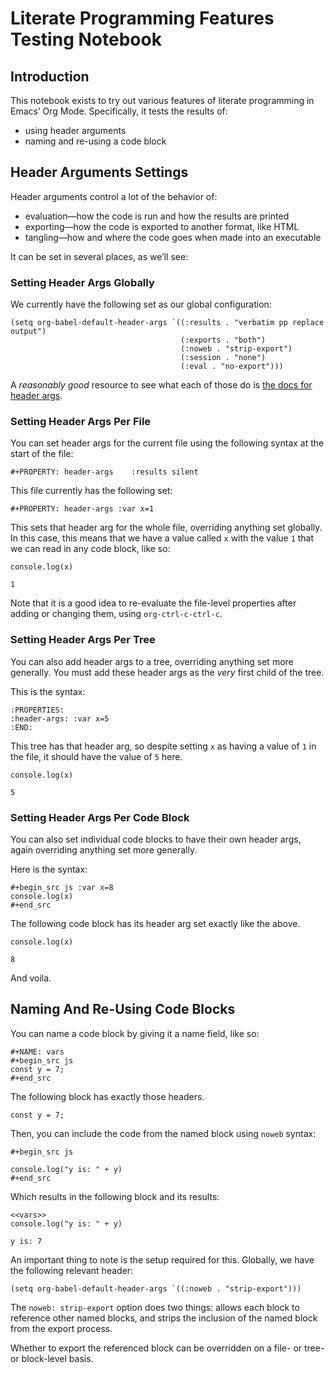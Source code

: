 

# Literate Programming Features Testing Notebook


## Introduction

This notebook exists to try out various features of literate programming in Emacs&rsquo; Org Mode. Specifically, it tests the results of:

-   using header arguments
-   naming and re-using a code block


## Header Arguments Settings

Header arguments control a lot of the behavior of:

-   evaluation—how the code is run and how the results are printed
-   exporting—how the code is exported to another format, like HTML
-   tangling—how and where the code goes when made into an executable

It can be set in several places, as we&rsquo;ll see:


### Setting Header Args Globally

We currently have the following set as our global configuration:

    (setq org-babel-default-header-args `((:results . "verbatim pp replace output")
                                          (:exports . "both")
                                          (:noweb . "strip-export")
                                          (:session . "none")
                                          (:eval . "no-export")))

A *reasonably good* resource to see what each of those do is [the docs for header args](https://org-babel.readthedocs.io/en/latest/header-args/).


### Setting Header Args Per File

You can set header args for the current file using the following syntax at the start of the file:

    #+PROPERTY: header-args    :results silent

This file currently has the following set:

    #+PROPERTY: header-args :var x=1

This sets that header arg for the whole file, overriding anything set globally. In this case, this means that we have a value called `x` with the value `1` that we can read in any code block, like so:

    console.log(x)

    1

Note that it is a good idea to re-evaluate the file-level properties after adding or changing them, using `org-ctrl-c-ctrl-c`.


### Setting Header Args Per Tree

You can also add header args to a tree, overriding anything set more generally. You must add these header args as the *very* first child of the tree.

This is the syntax:

    :PROPERTIES:
    :header-args: :var x=5
    :END:

This tree has that header arg, so despite setting `x` as having a value of `1` in the file, it should have the value of `5` here.

    console.log(x)

    5


### Setting Header Args Per Code Block

You can also set individual code blocks to have their own header args, again overriding anything set more generally.

Here is the syntax:

    #+begin_src js :var x=8
    console.log(x)
    #+end_src

The following code block has its header arg set exactly like the above.

    console.log(x)

    8

And voila.


## Naming And Re-Using Code Blocks

You can name a code block by giving it a name field, like so:

    #+NAME: vars
    #+begin_src js
    const y = 7;
    #+end_src

The following block has exactly those headers.

    const y = 7;

Then, you can include the code from the named block using `noweb` syntax:

    #+begin_src js
    
    console.log("y is: " + y)
    #+end_src

Which results in the following block and its results:

    <<vars>>
    console.log("y is: " + y)

    y is: 7

An important thing to note is the setup required for this. Globally, we have the following relevant header:

    (setq org-babel-default-header-args `((:noweb . "strip-export")))

The `noweb: strip-export` option does two things: allows each block to reference other named blocks, and strips the inclusion of the named block from the export process.

Whether to export the referenced block can be overridden on a file- or tree- or block-level basis.

